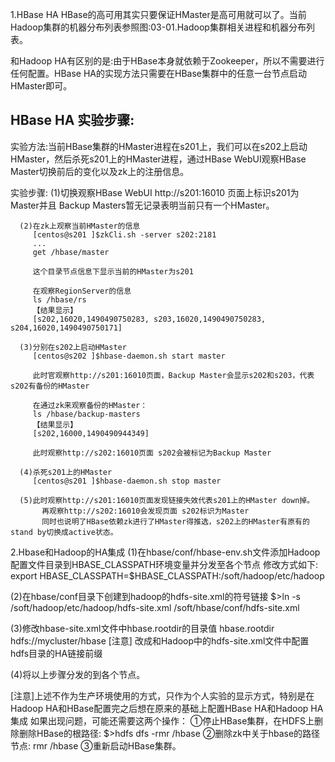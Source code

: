 ﻿1.HBase HA
  HBase的高可用其实只要保证HMaster是高可用就可以了。当前Hadoop集群的机器分布列表参照图:03-01.Hadoop集群相关进程和机器分布列表。
  
  和Hadoop HA有区别的是:由于HBase本身就依赖于Zookeeper，所以不需要进行任何配置。HBase HA的实现方法只需要在HBase集群中的任意一台节点启动HMaster即可。
  
  HBase HA 实验步骤:
  --------------------
  实验方法:当前HBase集群的HMaster进程在s201上，我们可以在s202上启动HMaster，然后杀死s201上的HMaster进程，通过HBase WebUI观察HBase Master切换前后的变化以及zk上的注册信息。
  
  实验步骤:
      (1)切换观察HBase WebUI http://s201:16010 页面上标识s201为Master并且 Backup Masters暂无记录表明当前只有一个HMaster。
	  
	  (2)在zk上观察当前HMaster的信息
	     [centos@s201 ]$zkCli.sh -server s202:2181
		 ...
		 get /hbase/master
		 
		 这个目录节点信息下显示当前的HMaster为s201
		 
		 在观察RegionServer的信息
		 ls /hbase/rs
		 【结果显示】
		 [s202,16020,1490490750283, s203,16020,1490490750283, s204,16020,1490490750171]
	 
	  (3)分别在s202上启动HMaster
	     [centos@s202 ]$hbase-daemon.sh start master
		 
		 此时官观察http://s201:16010页面，Backup Master会显示s202和s203，代表s202有备份的HMaster
		 
		 在通过zk来观察备份的HMaster：
		 ls /hbase/backup-masters
		 【结果显示】
		 [s202,16000,1490490944349]
		 
		 此时观察http://s202:16010页面 s202会被标记为Backup Master
		 
	  (4)杀死s201上的HMaster
	     [centos@s201 ]$hbase-daemon.sh stop master
		 
	  (5)此时观察http://s201:16010页面发现链接失效代表s201上的HMaster down掉。
	       再观察http://s202:16010会发现页面 s202标识为Master
		   同时也说明了HBase依赖zk进行了HMaster得推选，s202上的HMaster有原有的stand by切换成active状态。
  

2.Hbase和Hadoop的HA集成
   (1)在hbase/conf/hbase-env.sh文件添加Hadoop配置文件目录到HBASE_CLASSPATH环境变量并分发至各个节点
      修改方式如下:
	  export HBASE_CLASSPATH=$HBASE_CLASSPATH:/soft/hadoop/etc/hadoop
	  
   (2)在hbase/conf目录下创建到hadoop的hdfs-site.xml的符号链接
      $>ln -s /soft/hadoop/etc/hadoop/hdfs-site.xml /soft/hbase/conf/hdfs-site.xml
	  
   (3)修改hbase-site.xml文件中hbase.rootdir的目录值
	   <property>
		  <name>hbase.rootdir</name>
		  <value>hdfs://mycluster/hbase</value>
	   </property>
	  [注意] 改成和Hadoop中的hdfs-site.xml文件中配置hdfs目录的HA链接前缀
	  
   (4)将以上步骤分发的到各个节点。
   
   [注意]上述不作为生产环境使用的方式，只作为个人实验的显示方式，特别是在Hadoop HA和HBase配置完之后想在原来的基础上配置HBase HA和Hadoop HA集成
   如果出现问题，可能还需要这两个操作：
     ①停止HBase集群，在HDFS上删除删除HBase的根路径:
	   $>hdfs dfs -rmr /hbase
	 ②删除zk中关于hbase的路径节点:
	   rmr /hbase
	 ③重新启动HBase集群。